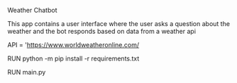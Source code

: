 Weather Chatbot

This app contains a user interface where the user asks a question about the weather and the bot responds
based on data from a weather api

API = 'https://www.worldweatheronline.com/

RUN python -m pip install -r requirements.txt

RUN main.py

